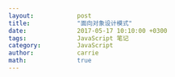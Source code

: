 ```yaml
---
layout:            post
title:             "面向对象设计模式"
date:              2017-05-17 10:10:00 +0300
tags:              JavaScript 笔记
category:          JavaScript
author:            carrie
math:              true
---
```


